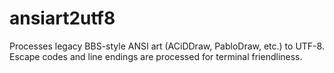 # ansiart2utf8
Processes legacy BBS-style ANSI art (ACiDDraw, PabloDraw, etc.) to UTF-8.  Escape codes and line endings are processed for terminal friendliness.
